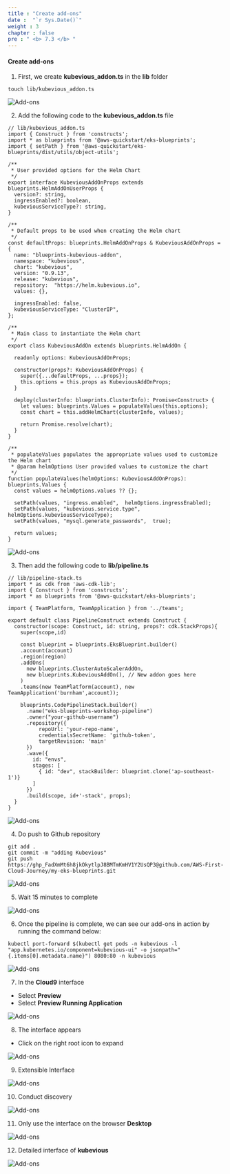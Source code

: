 ```yaml
---
title : "Create add-ons"
date :  "`r Sys.Date()`" 
weight : 3 
chapter : false
pre : " <b> 7.3 </b> "
---
```

#### Create add-ons

1.  First, we create **kubevious\_addon.ts** in the **lib** folder

```
touch lib/kubevious_addon.ts
```

![Add-ons](/images/7.3-Createaddons/0001.png?featherlight=false&width=90pc)

2.  Add the following code to the **kubevious\_addon.ts** file

```
// lib/kubevious_addon.ts
import { Construct } from 'constructs';
import * as blueprints from '@aws-quickstart/eks-blueprints';
import { setPath } from '@aws-quickstart/eks-blueprints/dist/utils/object-utils';

/**
 * User provided options for the Helm Chart
 */
export interface KubeviousAddOnProps extends blueprints.HelmAddOnUserProps {
  version?: string,
  ingressEnabled?: boolean,
  kubeviousServiceType?: string,
}

/**
 * Default props to be used when creating the Helm chart
 */
const defaultProps: blueprints.HelmAddOnProps & KubeviousAddOnProps = {
  name: "blueprints-kubevious-addon",
  namespace: "kubevious",
  chart: "kubevious",
  version: "0.9.13",
  release: "kubevious",
  repository:  "https://helm.kubevious.io",
  values: {},

  ingressEnabled: false,
  kubeviousServiceType: "ClusterIP",
};

/**
 * Main class to instantiate the Helm chart
 */
export class KubeviousAddOn extends blueprints.HelmAddOn {

  readonly options: KubeviousAddOnProps;

  constructor(props?: KubeviousAddOnProps) {
    super({...defaultProps, ...props});
    this.options = this.props as KubeviousAddOnProps;
  }

  deploy(clusterInfo: blueprints.ClusterInfo): Promise<Construct> {
    let values: blueprints.Values = populateValues(this.options);
    const chart = this.addHelmChart(clusterInfo, values);

    return Promise.resolve(chart);
  }
}

/**
 * populateValues populates the appropriate values used to customize the Helm chart
 * @param helmOptions User provided values to customize the chart
 */
function populateValues(helmOptions: KubeviousAddOnProps): blueprints.Values {
  const values = helmOptions.values ?? {};

  setPath(values, "ingress.enabled",  helmOptions.ingressEnabled);
  setPath(values, "kubevious.service.type",  helmOptions.kubeviousServiceType);
  setPath(values, "mysql.generate_passwords",  true);

  return values;
}
```

![Add-ons](/images/7.3-Createaddons/0002.png?featherlight=false&width=90pc)

3.  Then add the following code to **lib/pipeline.ts**

```
// lib/pipeline-stack.ts
import * as cdk from 'aws-cdk-lib';
import { Construct } from 'constructs';
import * as blueprints from '@aws-quickstart/eks-blueprints';

import { TeamPlatform, TeamApplication } from '../teams'; 

export default class PipelineConstruct extends Construct {
  constructor(scope: Construct, id: string, props?: cdk.StackProps){
    super(scope,id)

    const blueprint = blueprints.EksBlueprint.builder()
    .account(account)
    .region(region)
    .addOns(
      new blueprints.ClusterAutoScalerAddOn,
      new blueprints.KubeviousAddOn(), // New addon goes here
    ) 
    .teams(new TeamPlatform(account), new TeamApplication('burnham',account));
  
    blueprints.CodePipelineStack.builder()
      .name("eks-blueprints-workshop-pipeline")
      .owner("your-github-username")
      .repository({
          repoUrl: 'your-repo-name',
          credentialsSecretName: 'github-token',
          targetRevision: 'main'
      })
      .wave({
        id: "envs",
        stages: [
          { id: "dev", stackBuilder: blueprint.clone('ap-southeast-1')}
        ]
      })
      .build(scope, id+'-stack', props);
  }
}
```

![Add-ons](/images/7.3-Createaddons/0003.png?featherlight=false&width=90pc)

4.  Do push to Github repository

```
git add .
git commit -m "adding Kubevious"
git push https://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@github.com/AWS-First-Cloud-Journey/my-eks-blueprints.git
```

![Add-ons](/images/7.3-Createaddons/0004.png?featherlight=false&width=90pc)

5.  Wait 15 minutes to complete

![Add-ons](/images/7.3-Createaddons/0005.png?featherlight=false&width=90pc)

6.  Once the pipeline is complete, we can see our add-ons in action by running the command below:

```
kubectl port-forward $(kubectl get pods -n kubevious -l "app.kubernetes.io/component=kubevious-ui" -o jsonpath="{.items[0].metadata.name}") 8080:80 -n kubevious
```

![Add-ons](/images/7.3-Createaddons/0006.png?featherlight=false&width=90pc)

7.  In the **Cloud9** interface

*   Select **Preview**
*   Select **Preview Running Application**

![Add-ons](/images/7.3-Createaddons/0007.png?featherlight=false&width=90pc)

8.  The interface appears

*   Click on the right root icon to expand

![Add-ons](/images/7.3-Createaddons/0008.png?featherlight=false&width=90pc)

9.  Extensible Interface

![Add-ons](/images/7.3-Createaddons/0009.png?featherlight=false&width=90pc)

10.  Conduct discovery

![Add-ons](/images/7.3-Createaddons/00010.png?featherlight=false&width=90pc)

11.  Only use the interface on the browser **Desktop**

![Add-ons](/images/7.3-Createaddons/00011.png?featherlight=false&width=90pc)

12.  Detailed interface of **kubevious**

![Add-ons](/images/7.3-Createaddons/00012.png?featherlight=false&width=90pc)